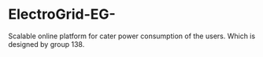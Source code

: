 # ElectroGrid-EG-
 Scalable online platform for cater power consumption of the users. Which is designed by group 138.
